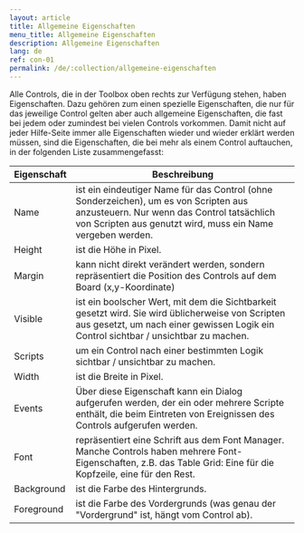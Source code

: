 ```yaml
---
layout: article
title: Allgemeine Eigenschaften
menu_title: Allgemeine Eigenschaften
description: Allgemeine Eigenschaften
lang: de
ref: con-01
permalink: /de/:collection/allgemeine-eigenschaften
---
```


Alle Controls, die in der Toolbox oben rechts zur Verfügung stehen, haben Eigenschaften. Dazu gehören zum einen spezielle Eigenschaften, die nur für das jeweilige Control gelten aber auch allgemeine Eigenschaften, die fast bei jedem oder zumindest bei vielen Controls vorkommen. Damit nicht auf jeder Hilfe-Seite immer alle Eigenschaften wieder und wieder erklärt werden müssen, sind die Eigenschaften, die bei mehr als einem Control auftauchen, in der folgenden Liste zusammengefasst:

| **Eigenschaft**   | **Beschreibung** |
|------------|-------------|
| Name       | ist ein eindeutiger Name für das Control (ohne Sonderzeichen), um es von Scripten aus anzusteuern. Nur wenn das Control tatsächlich von Scripten aus genutzt wird, muss ein Name vergeben werden. |
| Height     | ist die Höhe in Pixel.
| Margin     | kann nicht direkt verändert werden, sondern repräsentiert die Position des Controls auf dem Board (x,y-Koordinate)|
| Visible    |	ist ein boolscher Wert, mit dem die Sichtbarkeit gesetzt wird. Sie wird üblicherweise von Scripten aus gesetzt, um nach einer gewissen Logik ein Control sichtbar / unsichtbar zu machen. |
| Scripts    | um ein Control nach einer bestimmten Logik sichtbar / unsichtbar zu machen. |
| Width      |	ist die Breite in Pixel.|
| Events     |Über diese Eigenschaft kann ein Dialog aufgerufen werden, der ein oder mehrere Scripte enthält, die beim Eintreten von Ereignissen des Controls aufgerufen werden.|
| Font       |	repräsentiert eine Schrift aus dem Font Manager. Manche Controls haben mehrere Font-Eigenschaften, z.B. das Table Grid: Eine für die Kopfzeile, eine für den Rest.	|
| Background |	ist die Farbe des Hintergrunds. |
| Foreground |		ist die Farbe des Vordergrunds (was genau der "Vordergrund" ist, hängt vom Control ab).|
